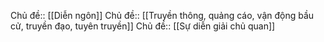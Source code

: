 Chủ đề:: [[Diễn ngôn]]
Chủ đề:: [[Truyền thông, quảng cáo, vận động bầu cử, truyền đạo, tuyên truyền]]
Chủ đề:: [[Sự diễn giải chủ quan]]